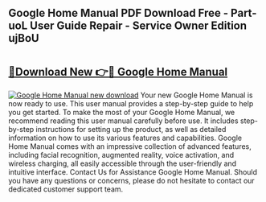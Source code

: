## Google Home Manual PDF Download Free - Part-uoL User Guide Repair - Service Owner Edition ujBoU

# <h2><a href="http://bc314.oget.top/?id=Google+Home+Manual">🔗Download New 👉🔴 Google Home Manual</a></h2>

[![Google Home Manual new download](https://i.imgur.com/5g1atiW.png)](http://bc314.oget.top/?id=Google+Home+Manual)
Your new Google Home Manual is now ready to use. This user manual provides a step-by-step guide to help you get started. To make the most of your Google Home Manual, we recommend reading this user manual carefully before use. It includes step-by-step instructions for setting up the product, as well as detailed information on how to use its various features and capabilities. Google Home Manual comes with an impressive collection of advanced features, including facial recognition, augmented reality, voice activation, and wireless charging, all easily accessible through the user-friendly and intuitive interface. Contact Us for Assistance Google Home Manual. Should you have any questions or concerns, please do not hesitate to contact our dedicated customer support team.
